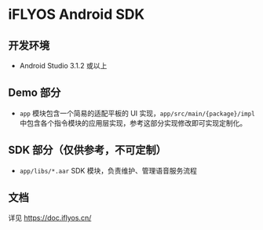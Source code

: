iFLYOS Android SDK
==========

## 开发环境

* Android Studio 3.1.2 或以上

## Demo 部分

* `app` 模块包含一个简易的适配平板的 UI 实现，`app/src/main/{package}/impl` 中包含各个指令模块的应用层实现，参考这部分实现修改即可实现定制化。

## SDK 部分（仅供参考，不可定制）

* `app/libs/*.aar` SDK 模块，负责维护、管理语音服务流程

## 文档

详见 https://doc.iflyos.cn/